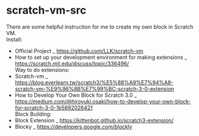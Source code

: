 # scratch-vm-src
There are some helpful instruction for me to create my own block in Scratch VM.  
Install:  
* Official Project _ https://github.com/LLK/scratch-vm  
* How to set up your development environment for making extensions _ https://scratch.mit.edu/discuss/topic/336496/  
Way to do extensions:  
* Scratch-vm _ https://blog.everlearn.tw/scratch3/%E5%88%A9%E7%94%A8-scratch-vm-%E9%96%8B%E7%99%BC-scratch-3-0-extension  
* How to Develop Your Own Block for Scratch 3.0 _ https://medium.com/@hiroyuki.osaki/how-to-develop-your-own-block-for-scratch-3-0-1b5892026421  
Block Building:  
* Block Extension _ https://kittenbot.github.io/scratch3-extension/  
* Blocky _ https://developers.google.com/blockly
